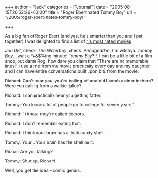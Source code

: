 +++
author = "Jack"
categories = ["Journal"]
date = "2005-08-15T20:53:26+00:00"
title = "Roger Ebert hated Tommy Boy"
url = "/2005/roger-ebert-hated-tommy-boy/"

+++

As a big fan of Roger Ebert (and yes, he's smarter than you and I put together) I was delighted to find a list of [his most hated movies][1]

_Joe Dirt_, check. _The Waterboy_, check. _Armageddon_, I'm witchya. _Tommy Boy_&#8230; wait a *#&$%ing minute! _Tommy Boy_?!!&nbsp; I can be a little bit of a film snob, but damn Rog, how dare you claim that "There are no memorable lines!" I use a line from the movie practically every day and my daughter and I can have entire conversations built upon bits from the movie.

Richard: Can't hear you, you're trailing off and did I catch a niner in there? Were you calling from a walkie-talkie?

Richard: I can practically hear you getting fatter.

Tommy: You know a lot of people go to college for seven years."

Richard: "I know, they're called doctors.

Richard: I don't remember eating that.

Richard: I think your brain has a thick candy shell. 

Tommy: Your&#8230; Your brain has the shell on it. 

Richar: Are you talking? 

Tommy: Shut up, Richard.

Well, you get the idea &#8211; comic genius.

 [1]: http://rogerebert.suntimes.com/apps/pbcs.dll/article?AID=/20050811/COMMENTARY/50808002